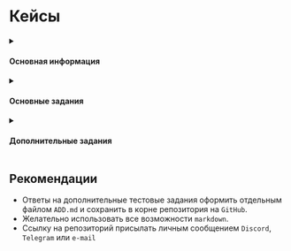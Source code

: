 # Кейсы

<details>
    <summary><h4 dir="auto">Основная информация</h4></summary>

Информация по заданию и отбору:
* До 25 января 2023 необходимо выполнить задания и прислать ссылку на репозиторий Github
* После проверки заданий будет отправлено ссылка на ВКС для обсуждения заданий, если большая часть основных заданий будет выполнена корректно
* После 25 января получите обратную связь

Информация по практике:
* Практика оформляется за 3 недели до ее начала
* Практика не оплачивается
* На практике будет решаться реальная задача из производства
* Задача из производства будет связана с разворачиванием новых ИТ-сервисов и поддержкой существующих
* Интересные производственные задачи и консультации от специалистов
* Доступ к внутренней архитектуре и получение представления о работе в компании
* Реальный опыт разработки от команд разработки
* Величина практики (дней) не ограничивается
* Возможность написать ВКР (по согласованию с руководителем)
* Возможность устроиться на работу после окончания ВУЗа или на этапе учебы
* Возможность удаленной практики отсутствует
* Возможность закрыть учебную практику

</details>

<details>
    <summary><h4 dir="auto">Основные задания</h4></summary>

1. Создать репозиторий на GitHub.
2. Реализовать плейбук (Ansible) для разворачивания инстансов `Jenkins` и `Gitea` в docker-контейнерах [docs](https://docs.gitea.com/installation/install-with-docker). Поместить плейбук в репозиторий на GitHub. Заполнить README.md с информацией о плейбуке.
3. Развернуть стека мониторинга `prometheus+nodeexporter+cadvisor`. Информация для изучения [ссылка 1](https://daffin.ru/devops/docker/monitoring/) и [ссылка 2](https://prometheus.io/docs/guides/cadvisor/). Заполнить README_monitoring.md с информацией о разворачивании.
Добавить все необходимые файлы в репозиторий Github в каталог `monitoring`.
4. Используя готовую роль развернуть Grafana. Удостовериться в работоспособности дашборда. Добавить все файлы плейбука в репозиторий Github в каталог Grafana.
### Следующее задание выполняется в ручную (не нужно описывать в плейбук)
5. Настроить один из вариантов SSHing Shim [docs](https://docs.gitea.com/installation/install-with-docker#:~:text=to%20the%20host.-,SSHing%20Shim%20(with%20authorized_keys,-)%E2%80%8B), чтобы можно было склонировать репозиторий используя SSH.<br>
ИТОГ: сохранить конфигурационные файлы в отедельный каталог SSHing в GitHub.
6. В инстансе Gitea, создать организацию "practice" в который разместить следующий [репозиторий](https://github.com/Kazantsev27/CreatePDF), все коммиты должны быть перенесены в новый репозиторий. Репозиторий назвать: `NewCreate`.
7. Создать организацию `Тестовая` в `Jenkins` и настроить интеграцию с `Gitea` организации `practice`.
8. Добавить в репозиторий `NewCreate Jenkinsfile`, который будет собирать проект (выполняет `mvn package`).
9. Запустить сканирование организации `practice` в `Jenkins`. Убедиться, что `NewCreate` собирается.

</details>

<details>
    <summary><h4 dir="auto">Дополнительные задания</h4></summary>

### Дополнительные тестовые задания (не обязательные)
1. Написать `Dockerfile`, который запускает nginx и при обращении к localhost:8085 выдает страницу с приветствие "Добрый день! Это тестовое задание для меня было отличным шагом!". Разместить `Dockerfile` и файл `index.html` в GitHub в каталоге `nginx`.
2. Поднять инстанс с артефакторием `Nexus`. Удалить стандартные репозитории и настроить `proxy-репозиторий` для pypi. Название для proxy-репозитория указать: `test-proxy`.
3. Поднять `воркер(агент)` для `Jenkins` и подключить к существующему инстансту.
4. Написать скрипт на `bash` который на вход получает текстовый файл и выводит строки в которых есть слово `testbash` на экран и в дальнейшем формировует новый файл из всех найденных строк и подсчитывает это количество строк и также записывает в файл. Разместить скрипт в GitHub в каталоге `bash`.
5. Создать нового пользователя в `Linux` и добавить его в группу `sudo`, настроить выполнение sudo без пароля.
6. Просмотреть основные характеристики машины `Linux`: объем ОЗУ, количество ядер, объем HDD, файловую систему томов, релиз дистрибутива Linux.

</details>

## Рекомендации

* Ответы на дополнительные тестовые задания оформить отдельным файлом `ADD.md` и сохранить в корне репозитория на `GitHub`.<br>
* Желательно использовать все возможности `markdown`.
* Ссылку на репозиторий присылать личным сообщением `Discord`, `Telegram` или `e-mail`
